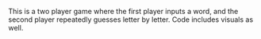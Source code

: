 This is a two player game where the first player inputs a word, and the second player repeatedly guesses letter by letter. Code includes visuals as well.